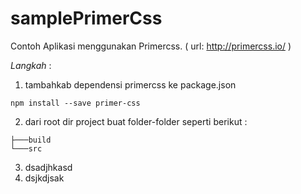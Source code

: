 # samplePrimerCss
Contoh Aplikasi menggunakan Primercss.
( url: http://primercss.io/ )

*Langkah* :

1. tambahkab dependensi primercss ke package.json
```` 
npm install --save primer-css 
````
2. dari root dir project buat folder-folder seperti berikut :
````
├───build
└───src
````
3. dsadjhkasd
4. dsjkdjsak
